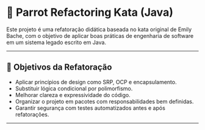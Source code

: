 # 🦜 Parrot Refactoring Kata (Java)

Este projeto é uma refatoração didática baseada no kata original de Emily Bache, com o objetivo de aplicar boas práticas de engenharia de software em um sistema legado escrito em Java.

---

## 📌 Objetivos da Refatoração

- Aplicar princípios de design como SRP, OCP e encapsulamento.
- Substituir lógica condicional por polimorfismo.
- Melhorar clareza e expressividade do código.
- Organizar o projeto em pacotes com responsabilidades bem definidas.
- Garantir segurança com testes automatizados antes e após refatorações.

---
